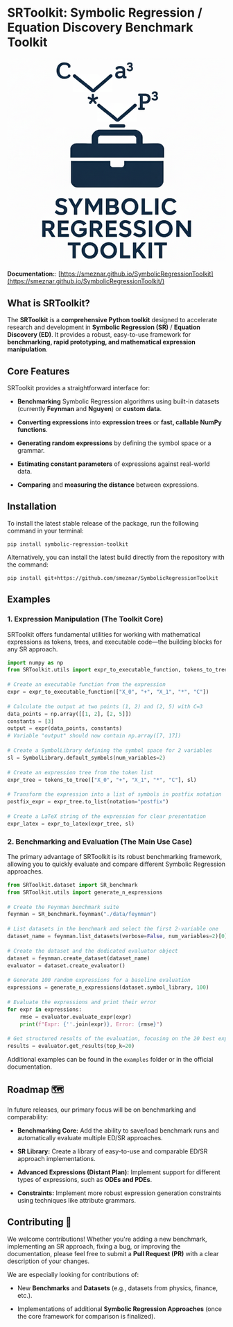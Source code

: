 # SRToolkit: Symbolic Regression / Equation Discovery Benchmark Toolkit

![SRToolkit logo](https://raw.githubusercontent.com/smeznar/SymbolicRegressionToolkit/refs/heads/master/docs/assets/imgs/logo.png)

**Documentation:**: [https://smeznar.github.io/SymbolicRegressionToolkit](https://smeznar.github.io/SymbolicRegressionToolkit/)

## What is SRToolkit?

The **SRToolkit** is a **comprehensive Python toolkit** designed to accelerate research and development in 
**Symbolic Regression (SR)** / **Equation Discovery (ED)**. It provides a robust, easy-to-use framework for 
**benchmarking, rapid prototyping, and mathematical expression manipulation**.

## Core Features

SRToolkit provides a straightforward interface for:

* **Benchmarking** Symbolic Regression algorithms using built-in datasets (currently **Feynman** and **Nguyen**) or **custom data**.

* **Converting expressions** into **expression trees** or **fast, callable NumPy functions**.

* **Generating random expressions** by defining the symbol space or a grammar.

* **Estimating constant parameters** of expressions against real-world data.

* **Comparing** and **measuring the distance** between expressions.

## Installation

To install the latest stable release of the package, run the following command in your terminal:
```
pip install symbolic-regression-toolkit
```

Alternatively, you can install the latest build directly from the repository with the command:

```
pip install git+https://github.com/smeznar/SymbolicRegressionToolkit
```

## Examples

### 1. Expression Manipulation (The Toolkit Core)

SRToolkit offers fundamental utilities for working with mathematical expressions as tokens, trees, and executable code—the building blocks for any SR approach.

```python
import numpy as np
from SRToolkit.utils import expr_to_executable_function, tokens_to_tree, SymbolLibrary, expr_to_latex

# Create an executable function from the expression
expr = expr_to_executable_function(["X_0", "+", "X_1", "*", "C"])

# Calculate the output at two points (1, 2) and (2, 5) with C=3
data_points = np.array([[1, 2], [2, 5]])
constants = [3]
output = expr(data_points, constants)
# Variable "output" should now contain np.array([7, 17])

# Create a SymbolLibrary defining the symbol space for 2 variables
sl = SymbolLibrary.default_symbols(num_variables=2)

# Create an expression tree from the token list
expr_tree = tokens_to_tree(["X_0", "+", "X_1", "*", "C"], sl)

# Transform the expression into a list of symbols in postfix notation
postfix_expr = expr_tree.to_list(notation="postfix")

# Create a LaTeX string of the expression for clear presentation
expr_latex = expr_to_latex(expr_tree, sl)
```

### 2. Benchmarking and Evaluation (The Main Use Case)

The primary advantage of SRToolkit is its robust benchmarking framework, allowing you to quickly evaluate and compare different Symbolic Regression approaches.

```python
from SRToolkit.dataset import SR_benchmark
from SRToolkit.utils import generate_n_expressions

# Create the Feynman benchmark suite
feynman = SR_benchmark.feynman("./data/feynman")

# List datasets in the benchmark and select the first 2-variable one
dataset_name = feynman.list_datasets(verbose=False, num_variables=2)[0]

# Create the dataset and the dedicated evaluator object
dataset = feynman.create_dataset(dataset_name)
evaluator = dataset.create_evaluator()

# Generate 100 random expressions for a baseline evaluation
expressions = generate_n_expressions(dataset.symbol_library, 100)

# Evaluate the expressions and print their error
for expr in expressions:
    rmse = evaluator.evaluate_expr(expr)
    print(f"Expr: {''.join(expr)}, Error: {rmse}")

# Get structured results of the evaluation, focusing on the 20 best expressions
results = evaluator.get_results(top_k=20)
```

Additional examples can be found in the `examples` folder or in the official documentation.

## Roadmap 🗺️

In future releases, our primary focus will be on benchmarking and comparability:

* **Benchmarking Core:** Add the ability to save/load benchmark runs and automatically evaluate multiple ED/SR approaches.

* **SR Library:** Create a library of easy-to-use and comparable ED/SR approach implementations.

* **Advanced Expressions (Distant Plan):** Implement support for different types of expressions, such as **ODEs and PDEs**.

* **Constraints:** Implement more robust expression generation constraints using techniques like attribute grammars.

## Contributing 🤝

We welcome contributions! Whether you're adding a new benchmark, implementing an SR approach, fixing a bug, or improving the documentation, please feel free to submit a **Pull Request (PR)** with a clear description of your changes.

We are especially looking for contributions of:

* New **Benchmarks** and **Datasets** (e.g., datasets from physics, finance, etc.).

* Implementations of additional **Symbolic Regression Approaches** (once the core framework for comparison is finalized).